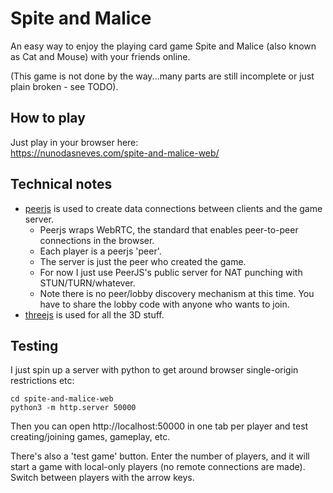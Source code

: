 # Spite and Malice
An easy way to enjoy the playing card game Spite and Malice (also known as Cat and Mouse) with your friends online.  

(This game is not done by the way...many parts are still incomplete or just plain broken - see TODO).

## How to play

Just play in your browser here:  
https://nunodasneves.com/spite-and-malice-web/

## Technical notes

- [peerjs](https://peerjs.com/) is used to create data connections between clients and the game server.
    - Peerjs wraps WebRTC, the standard that enables peer-to-peer connections in the browser.
    - Each player is a peerjs 'peer'.
    - The server is just the peer who created the game.
    - For now I just use PeerJS's public server for NAT punching with STUN/TURN/whatever.
    - Note there is no peer/lobby discovery mechanism at this time. You have to share the lobby code with anyone who wants to join.
- [threejs](https://threejs.org/]) is used for all the 3D stuff.

## Testing
I just spin up a server with python to get around browser single-origin restrictions etc:
```
cd spite-and-malice-web
python3 -m http.server 50000
```
Then you can open http://localhost:50000 in one tab per player and test creating/joining games, gameplay, etc.

There's also a 'test game' button. Enter the number of players, and it will start a game with local-only players (no remote connections are made).  
Switch between players with the arrow keys.
